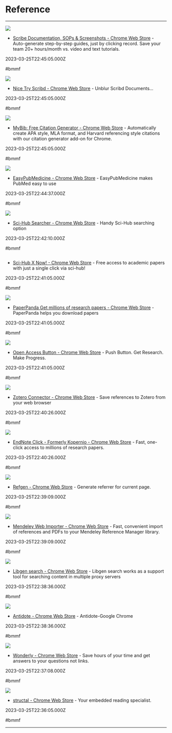 # Reference

---

![](https://lh3.googleusercontent.com/yV4YAnA3fpOLBETEuJzD8w7Rgs0iWEfEokLBpjpwATnMo0Zcmu-oQogADVjQa-LQc7HWwj6VST4ZouavTIRllgyf=w128-h128-e365-rj-sc0x00ffffff)

- [Scribe Documentation, SOPs & Screenshots - Chrome Web Store](https://chrome.google.com/webstore/detail/scribe-%E2%80%94-documentation-so/okfkdaglfjjjfefdcppliegebpoegaii) - Auto-generate step-by-step guides, just by clicking record. Save your team 20+ hours/month vs. video and text tutorials.

2023-03-25T22:45:05.000Z

#bmmf

![](https://lh3.googleusercontent.com/lH3zeRGNn0fgvoD5YrQ6wB0YidIg_h3HemVcKUces2VqRvcnTQVvb2qYpkHmxNQUlm0vVgspyfNrqo8MEJTxTooOx4E=w128-h128-e365-rj-sc0x00ffffff)

- [Nice Try Scribd - Chrome Web Store](https://chrome.google.com/webstore/detail/nice-try-scribd/opofconegbijdhjogdlhbnadnffeogme) - Unblur Scribd Documents...

2023-03-25T22:45:05.000Z

#bmmf

![](https://lh3.googleusercontent.com/Vbn8oql4EWcsmsHaJIC5np__YzGshlXtmrEI-Z3Zju-w2_A-V3lSE14k2hEbB2PijKwh8qHMUyLM8TKtTNzhr0yzQg=w128-h128-e365-rj-sc0x00ffffff)

- [MyBib: Free Citation Generator - Chrome Web Store](https://chrome.google.com/webstore/detail/mybib-free-citation-gener/phidhnmbkbkbkbknhldmpmnacgicphkf) - Automatically create APA style, MLA format, and Harvard referencing style citations with our citation generator add-on for Chrome.

2023-03-25T22:45:05.000Z

#bmmf

![](https://lh3.googleusercontent.com/TsrCz446K41SITzxmuzNhwiuEZxsJi1J3aD9V_v17Uf2o9yaviyrHDHenj_sez526tkXsV9xxNMhiUWbwuEIrpJi=w128-h128-e365-rj-sc0x00ffffff)

- [EasyPubMedicine - Chrome Web Store](https://chrome.google.com/webstore/detail/easypubmedicine/nkpdpmomjhifdobiopmgfjjffacldfje) - EasyPubMedicine makes PubMed easy to use

2023-03-25T22:44:37.000Z

#bmmf

![](https://lh3.googleusercontent.com/rb4jgHhcT1mvqsybzzRwS9Td0TKSYvibgmvwUaagBdHeY_bXhD5pDXEIfYtb8tM1ph5vgMKqVGwElS19BBcqD6bWrVk=w128-h128-e365-rj-sc0x00ffffff)

- [Sci-Hub Searcher - Chrome Web Store](https://chrome.google.com/webstore/detail/sci-hub-searcher/inifbdfjipiapkbboiijoahomdgahaim) - Handy Sci-Hub searching option

2023-03-25T22:42:10.000Z

#bmmf

![]()

- [Sci-Hub X Now! - Chrome Web Store](https://chrome.google.com/webstore/detail/sci-hub-x-now/gmmnidkpkgiohfdoenhpghbilmeeagjj) - Free access to academic papers with just a single click via sci-hub!

2023-03-25T22:41:05.000Z

#bmmf

![](https://lh3.googleusercontent.com/TuREzXQQswnZD6AiAKCGW-C5SaaISFb30kgnaYEOgtVjK265OyEdBlwmbTRvgvCfnTIlETDZ2HfdhWl45wk-oDnoKOI=w128-h128-e365-rj-sc0x00ffffff)

- [PaperPanda Get millions of research papers - Chrome Web Store](https://chrome.google.com/webstore/detail/paperpanda-%E2%80%94-get-millions/ggjlkinaanncojaippgbndimlhcdlohf) - PaperPanda helps you download papers

2023-03-25T22:41:05.000Z

#bmmf

![](https://lh3.googleusercontent.com/bIa9f0ecjz6OyTFX9Mw400-94y1jHSa7q3PYweiU_66w5KH0rGASGAelw6djiHKO3XsVkL4kMRU-YcWXq5HoIP-5=w128-h128-e365-rj-sc0x00ffffff)

- [Open Access Button - Chrome Web Store](https://chrome.google.com/webstore/detail/open-access-button/gknkbkaapnhpmkcgkmdekdffgcddoiel) - Push Button. Get Research. Make Progress.

2023-03-25T22:41:05.000Z

#bmmf

![](https://lh3.googleusercontent.com/guA2wpxQkD_QSBXAP-AZTwbhzXkioLbKPv5-5qT8Ixdf2TjXBASKQODEfommzYh1fnXibcJg-PI2o-WgUbORRHA0=w128-h128-e365-rj-sc0x00ffffff)

- [Zotero Connector - Chrome Web Store](https://chrome.google.com/webstore/detail/zotero-connector/ekhagklcjbdpajgpjgmbionohlpdbjgc) - Save references to Zotero from your web browser

2023-03-25T22:40:26.000Z

#bmmf

![](https://lh3.googleusercontent.com/orDWHjYrSVYleMvmm7KTV9GHN_DcjWfOUKP6MVQ-JxjaW3BUF61B9Z2gPU__qY23z764gn7FLubSqYbcZZ8H_w3LJg=w128-h128-e365-rj-sc0x00ffffff)

- [EndNote Click - Formerly Kopernio - Chrome Web Store](https://chrome.google.com/webstore/detail/endnote-click-formerly-ko/fjgncogppolhfdpijihbpfmeohpaadpc) - Fast, one-click access to millions of research papers.

2023-03-25T22:40:26.000Z

#bmmf

![](https://lh3.googleusercontent.com/gjFt_mWzNiQ7MdE0fikkbazVZHJ77SKQja5A_bEaUre8pxtD1USmMfV5nXU0tNeYJ8N9l_u85jWd23TlIejp_Cgqlw=w128-h128-e365-rj-sc0x00ffffff)

- [Refgen - Chrome Web Store](https://chrome.google.com/webstore/detail/refgen/ceknnceiglebkdhimphmkbgjbbcnhiib) - Generate referrer for current page.

2023-03-25T22:39:09.000Z

#bmmf

![](https://lh3.googleusercontent.com/n-KR5-ddPVwU7aEkQYUzyQ1di71jI51yOcMuDD-HBBzRxUSEoS1lie5K8Jydhj5pye21D-OOJqneqn0lB-IFxcoV=w128-h128-e365-rj-sc0x00ffffff)

- [Mendeley Web Importer - Chrome Web Store](https://chrome.google.com/webstore/detail/mendeley-web-importer/dagcmkpagjlhakfdhnbomgmjdpkdklff) - Fast, convenient import of references and PDFs to your Mendeley Reference Manager library.

2023-03-25T22:39:09.000Z

#bmmf

![](https://lh3.googleusercontent.com/3_siYVxI_LDJYHFzQDWdviCBzA6cu-OcX7-p_pvrCuFTeQwTP7D_NKqB13BWBz7-Klb1GPI8C8gTrpbc-zNOjHp_UPI=w128-h128-e365-rj-sc0x00ffffff)

- [Libgen search - Chrome Web Store](https://chrome.google.com/webstore/detail/libgen-search/cbcehgllfaddbjidleabcdjpldlognad) - Libgen search works as a support tool for searching content in multiple proxy servers

2023-03-25T22:38:36.000Z

#bmmf

![](https://lh3.googleusercontent.com/4tBDGn1HTsPCXErzAPoaKDH7YPkn4rsOmVhTP0p9M8FTA-O0mMnNQFsfIwFRty23JJi6j6my-0xCnsYP8mbsFDXvqA=w128-h128-e365-rj-sc0x00ffffff)

- [Antidote - Chrome Web Store](https://chrome.google.com/webstore/detail/antidote/cchfigjcpjmclmmphipdkeocklpnjecm) - Antidote-Google Chrome

2023-03-25T22:38:36.000Z

#bmmf

![](https://lh3.googleusercontent.com/38d92bx5zDrQ66BlsEPuFH914mHyTwGG8-Kigq8fVfO9wMMFftLYIkcCOpyOtuiXMWi8Jr3kNrZRJbuJEBNsuqwUnlA=w128-h128-e365-rj-sc0x00ffffff)

- [Wonderly - Chrome Web Store](https://chrome.google.com/webstore/detail/wonderly/pgeefdakionenmjakglgndnbpfcfidmc) - Save hours of your time and get answers to your questions not links.

2023-03-25T22:37:08.000Z

#bmmf

![](https://lh3.googleusercontent.com/ENV757lXEGSIK3Fr_Q7-vsORIilscxz07b26vGZvH0FaZIOQyFFSoeono0_kTYM7YvFGnURaEe5Cx7GStS0mLrSwl8Q=w128-h128-e365-rj-sc0x00ffffff)

- [structal - Chrome Web Store](https://chrome.google.com/webstore/detail/structal/jdoccfgelddlaopeahgpoffmafnmhpdo) - Your embedded reading specialist.

2023-03-25T22:36:05.000Z

#bmmf

---

